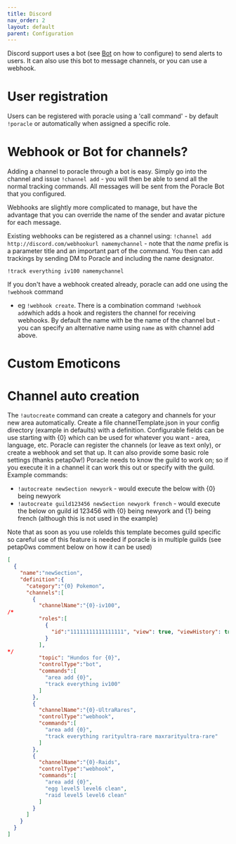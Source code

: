 ```yaml
---
title: Discord
nav_order: 2
layout: default
parent: Configuration
---
```


Discord support uses a bot (see [Bot](../discordbot.md) on how to configure) to send alerts
to users. It can also use this bot to message channels, or you can use a webhook.

# User registration

Users can be registered with poracle using a 'call command' - by default `!poracle` or
automatically when assigned a specific role.

# Webhook or Bot for channels?

Adding a channel to poracle through a bot is easy.  Simply go into the channel and issue 
`!channel add` - you will then be able to send all the normal tracking commands.
All messages will be sent from the Poracle Bot that you configured.

Webhooks are slightly more complicated to manage, but have the advantage that you can
override the name of the sender and avatar picture for each message.

Existing webhooks can be registered as a channel using:
`!channel add http://discord.com/webhookurl namemychannel` - note that the *name* prefix is a parameter title and
an important part of the command.
You then can add trackings by sending DM to Poracle and including the name designator.

`!track everything iv100 namemychannel`

If you don't have a webhook created already, poracle can add one using the `!webhook` command
- eg `!webhook create`.  There is a combination command `!webhook add`which adds a hook and
registers the channel for receiving webhooks. By default the name with be the name of the
channel but - you can specify an alternative name using `name` as with channel add above.
  
# Custom Emoticons

<insert text here>

# Channel auto creation

The `!autocreate` command can create a category and channels for your new area automatically.  Create a file channelTemplate.json in your config directory (example in defaults) with a definition.  Configurable fields can be use starting with {0} which can be used for whatever you want - area, language, etc.
Poracle can register the channels (or leave as text only), or create a webhook and set that up.  It can also provide some basic role settings (thanks petap0w!)
Poracle needs to know the guild to work on; so if you execute it in a channel it can work this out or specify with the guild.
Example commands:

* `!autocreate newSection newyork` - would execute the below with {0} being newyork
* `!autocreate guild123456 newSection newyork french` - would execute the below on guild id 123456 with {0} being newyork and {1} being french (although this is not used in the example)

Note that as soon as you use roleIds this template becomes guild specific so careful use of this feature is needed if poracle is in multiple guilds (see petap0ws comment below on how it can be used)

```json
[
  {
    "name":"newSection",
    "definition":{
      "category":"{0} Pokemon",
      "channels":[
        {
          "channelName":"{0}-iv100",
/*
          "roles":[
            {
              "id":"11111111111111111", "view": true, "viewHistory": true, "send": true, "react": true
            }
          ],
*/
          "topic": "Hundos for {0}",
          "controlType":"bot",
          "commands":[
            "area add {0}",
            "track everything iv100"
          ]
        },
        {
          "channelName":"{0}-UltraRares",
          "controlType":"webhook",
          "commands":[
            "area add {0}",
            "track everything rarityultra-rare maxrarityultra-rare"
          ]
        },
        {
          "channelName":"{0}-Raids",
          "controlType":"webhook",
          "commands":[
            "area add {0}",
            "egg level5 level6 clean",
            "raid level5 level6 clean"
          ]
        }
      ]
    }
  }
]
```
